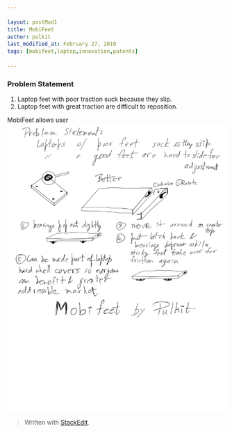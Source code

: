 ```yaml
---

layout: postMod1
title: MobiFeet
author: pulkit
last_modified_at: February 27, 2019
tags: [mobifeet,laptop,innovation,patents]

---
```


### Problem Statement

1. Laptop feet with poor traction suck because they slip.
2.  Laptop feet with great traction are difficult to reposition.

MobiFeet allows user
<img src="https://github.com/learnwell/learnwell.github.io/raw/master/assets/img/MobiFeet.2.png"/>

> Written with [StackEdit](https://stackedit.io/).
<!--stackedit_data:
eyJoaXN0b3J5IjpbLTI1MTk1MzYzNywxMjQ4MTQ2NzcsNzMwOT
k4MTE2XX0=
-->